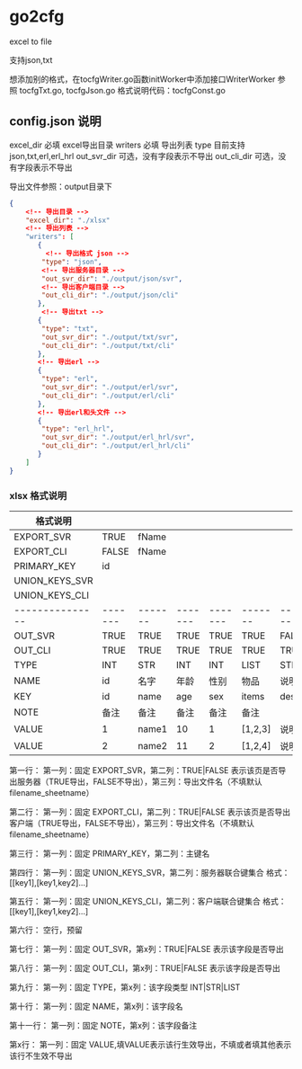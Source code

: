 # go2cfg
excel to file

支持json,txt

想添加别的格式，在tocfgWriter.go函数initWorker中添加接口WriterWorker
参照 tocfgTxt.go, tocfgJson.go
格式说明代码：tocfgConst.go


## config.json 说明
		
excel_dir 必填 excel导出目录
writers 必填 导出列表
    type 目前支持 json,txt,erl,erl_hrl
    out_svr_dir 可选，没有字段表示不导出
    out_cli_dir 可选，没有字段表示不导出

导出文件参照：output目录下

```json
{
    <!-- 导出目录 -->
    "excel_dir": "./xlsx"
    <!-- 导出列表 -->
    "writers": [
       {
         <!-- 导出格式 json -->
        "type": "json",
        <!-- 导出服务器目录 -->
        "out_svr_dir": "./output/json/svr",
        <!-- 导出客户端目录 -->
        "out_cli_dir": "./output/json/cli"
       },
        <!-- 导出txt -->
       {
        "type": "txt",
        "out_svr_dir": "./output/txt/svr",
        "out_cli_dir": "./output/txt/cli"
       },
       <!-- 导出erl -->
       {
        "type": "erl",
        "out_svr_dir": "./output/erl/svr",
        "out_cli_dir": "./output/erl/cli"
       },
       <!-- 导出erl和头文件 -->
       {
        "type": "erl_hrl",
        "out_svr_dir": "./output/erl_hrl/svr",
        "out_cli_dir": "./output/erl_hrl/cli"
       }
    ]
}
```

### xlsx 格式说明

|   格式说明    |       |       |       |       |       |       |
|---------------|-------|-------|-------|-------|-------|-------|
| EXPORT_SVR	| TRUE	| fName | 			
| EXPORT_CLI	| FALSE	| fName |		
| PRIMARY_KEY	| id	| 		|	
| UNION_KEYS_SVR| 	    |
| UNION_KEYS_CLI|       |       | 
|---------------|-------|-------|-------|-------|-------|-------|
| OUT_SVR	    | TRUE	| TRUE	| TRUE	| TRUE	| TRUE	| FALSE | 
| OUT_CLI	    | TRUE	| TRUE	| TRUE	| TRUE	| TRUE	| TRUE  | 
| TYPE	        | INT	| STR	|  INT	| INT	| LIST	|  STR  | 
| NAME	        | id	| 名字	| 年龄	| 性别	| 物品	| 说明  | 
| KEY	        | id	| name	| age	| sex	| items	| desc  | 
| NOTE	        | 备注	| 备注	| 备注	| 备注	| 备注	|       | 
| VALUE	        | 1	    | name1	| 10	|   1	|[1,2,3]| 说明1 | 
| VALUE	        | 2	    | name2	| 11	|   2	|[1,2,4]| 说明2 | 


第一行：
    第一列：固定 EXPORT_SVR，第二列：TRUE|FALSE 表示该页是否导出服务器（TRUE导出，FALSE不导出），第三列：导出文件名（不填默认filename_sheetname）

第二行：
    第一列：固定 EXPORT_CLI，第二列：TRUE|FALSE 表示该页是否导出客户端（TRUE导出，FALSE不导出），第三列：导出文件名（不填默认filename_sheetname）

第三行：
    第一列：固定 PRIMARY_KEY，第二列：主键名

第四行：
    第一列：固定 UNION_KEYS_SVR，第二列：服务器联合键集合 格式：[[key1],[key1,key2]...]

第五行：
    第一列：固定 UNION_KEYS_CLI，第二列：客户端联合键集合 格式：[[key1],[key1,key2]...]

第六行：
    空行，预留

第七行：
    第一列：固定 OUT_SVR，第x列：TRUE|FALSE 表示该字段是否导出

第八行：
    第一列：固定 OUT_CLI，第x列：TRUE|FALSE 表示该字段是否导出

第九行：
    第一列：固定 TYPE，第x列：该字段类型 INT|STR|LIST

第十行：
    第一列：固定 NAME，第x列：该字段名

第十一行：
    第一列：固定 NOTE，第x列：该字段备注

第x行：
    第一列：固定 VALUE,填VALUE表示该行生效导出，不填或者填其他表示该行不生效不导出
